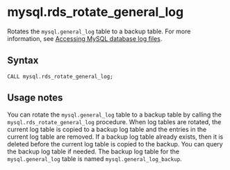 # mysql\.rds\_rotate\_general\_log<a name="mysql_rds_rotate_general_log"></a>

Rotates the `mysql.general_log` table to a backup table\. For more information, see [Accessing MySQL database log files](USER_LogAccess.Concepts.MySQL.md)\.

## Syntax<a name="mysql_rds_rotate_general_log-syntax"></a>

 

```
CALL mysql.rds_rotate_general_log;
```

## Usage notes<a name="mysql_rds_rotate_general_log-usage-notes"></a>

You can rotate the `mysql.general_log` table to a backup table by calling the `mysql.rds_rotate_general_log` procedure\. When log tables are rotated, the current log table is copied to a backup log table and the entries in the current log table are removed\. If a backup log table already exists, then it is deleted before the current log table is copied to the backup\. You can query the backup log table if needed\. The backup log table for the `mysql.general_log` table is named `mysql.general_log_backup`\.